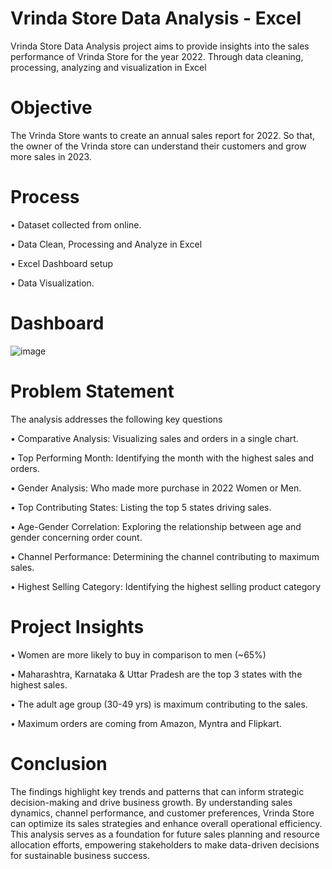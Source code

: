# Vrinda Store Data Analysis - Excel

Vrinda Store Data Analysis project aims to provide insights into the sales performance of Vrinda Store for the year 2022. Through data cleaning, processing, analyzing and visualization in Excel


# Objective

The Vrinda Store wants to create an annual sales report for 2022. So that, the owner of the Vrinda store can understand their customers and grow more sales in 2023.


# Process

• Dataset collected from online.

• Data Clean, Processing and Analyze in Excel

• Excel Dashboard setup

• Data Visualization.


# Dashboard

![image](https://github.com/user-attachments/assets/629e5725-422a-431f-8ef9-dbc2ebcd161e)


#  Problem Statement 

The analysis addresses the following key questions


• 	Comparative Analysis: Visualizing sales and orders in a single chart.
   
• 	Top Performing Month: Identifying the month with the highest sales and orders.
   
• 	Gender Analysis: Who made more purchase in 2022 Women or Men.
   
• 	Top Contributing States: Listing the top 5 states driving sales.
   
• 	Age-Gender Correlation: Exploring the relationship between age and gender concerning order count.
   
• 	Channel Performance: Determining the channel contributing to maximum sales.

• 	Highest Selling Category: Identifying the highest selling product category


# Project Insights

•	Women are more likely to buy in comparison to men (~65%)

•	Maharashtra, Karnataka & Uttar Pradesh are the top 3 states with the highest sales.

•	The adult age group (30-49 yrs) is maximum contributing to the sales.

•	Maximum orders are coming from Amazon, Myntra and Flipkart.


# Conclusion

The findings highlight key trends and patterns that can inform strategic decision-making and drive business growth. By understanding sales dynamics, channel performance, and customer preferences, Vrinda Store can optimize its sales strategies and enhance overall operational efficiency. This analysis serves as a foundation for future sales planning and resource allocation efforts, empowering stakeholders to make data-driven decisions for sustainable business success.







